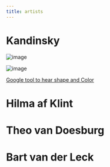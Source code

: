 ```yaml
---
title: artists
---
```

# Kandinsky

![image](https://www.dailyartmagazine.com/wp-content/uploads/2021/12/image-7.jpeg)

![image](https://www.cnet.com/a/img/bh1-2tvpKarWzPzQFCUJ9FlHRhw=/1200x630/2021/02/10/52fa0498-5ed3-44f4-a539-f29b89f771f9/play-a-kandinsky-full-painting-1.jpg)


[Google tool to hear shape and Color ](https://www.google.ca/amp/s/www.cnet.com/google-amp/news/experience-synesthesia-google-tool-lets-you-hear-colors-and-shapes/)

# Hilma af Klint





# Theo van Doesburg


# Bart van der Leck

